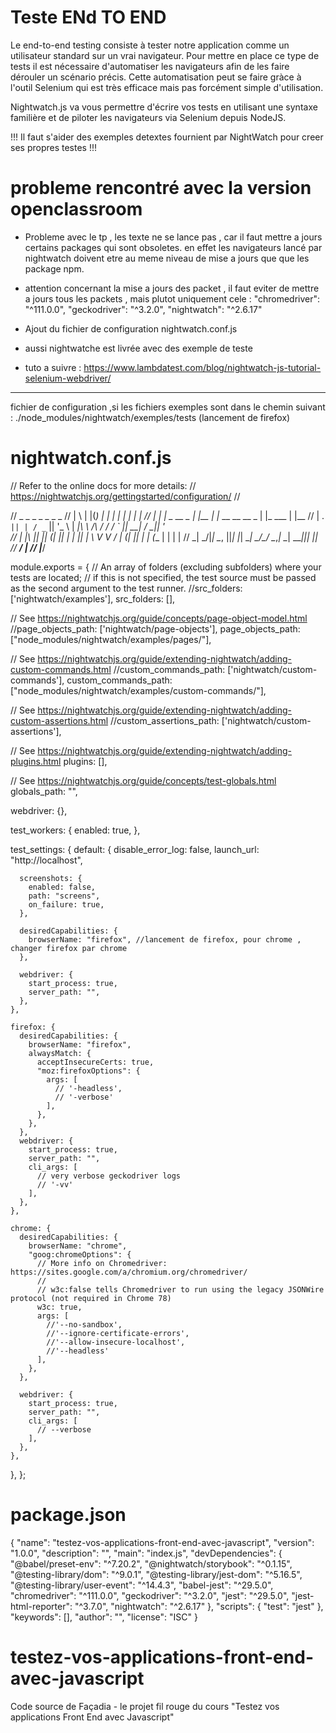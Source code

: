 # Teste ENd TO END

Le end-to-end testing consiste à tester notre application comme un utilisateur standard sur un vrai navigateur. Pour mettre en place ce type de tests il est nécessaire d'automatiser les navigateurs afin de les faire dérouler un scénario précis. Cette automatisation peut se faire gràce à l'outil Selenium qui est très efficace mais pas forcément simple d'utilisation.

Nightwatch.js va vous permettre d'écrire vos tests en utilisant une syntaxe familière et de piloter les navigateurs via Selenium depuis NodeJS.

!!! Il faut s'aider des exemples detextes fournient par NightWatch pour creer ses propres testes !!!

# probleme rencontré avec la version openclassroom

- Probleme avec le tp , les texte ne se lance pas , car il faut mettre a jours certains packages qui sont obsoletes. en effet les navigateurs lancé par nightwatch doivent etre au meme niveau de mise a jours que que les package npm.
- attention concernant la mise a jours des packet , il faut eviter de mettre a jours tous les packets , mais plutot uniquement cele :
    "chromedriver": "^111.0.0",
    "geckodriver": "^3.2.0",
    "nightwatch": "^2.6.17"
- Ajout du fichier de configuration nightwatch.conf.js
- aussi nightwatche est livrée avec des exemple de teste

- tuto a suivre : https://www.lambdatest.com/blog/nightwatch-js-tutorial-selenium-webdriver/

--------------------------------------

fichier de configuration ,si les fichiers exemples sont dans le chemin suivant : ./node_modules/nightwatch/exemples/tests
(lancement de firefox)

#  nightwatch.conf.js

// Refer to the online docs for more details:
// https://nightwatchjs.org/gettingstarted/configuration/
//

//  _   _  _         _      _                     _          _
// | \ | |(_)       | |    | |                   | |        | |
// |  \| | _   __ _ | |__  | |_ __      __  __ _ | |_   ___ | |__
// | . ` || | / _` || '_ \ | __|\ \ /\ / / / _` || __| / __|| '_ \
// | |\  || || (_| || | | || |_  \ V  V / | (_| || |_ | (__ | | | |
// \_| \_/|_| \__, ||_| |_| \__|  \_/\_/   \__,_| \__| \___||_| |_|
//             __/ |
//            |___/

module.exports = {
  // An array of folders (excluding subfolders) where your tests are located;
  // if this is not specified, the test source must be passed as the second argument to the test runner.
  //src_folders: ['nightwatch/examples'],
  src_folders: [],

  // See https://nightwatchjs.org/guide/concepts/page-object-model.html
  //page_objects_path: ['nightwatch/page-objects'],
  page_objects_path: ["node_modules/nightwatch/examples/pages/"],

  // See https://nightwatchjs.org/guide/extending-nightwatch/adding-custom-commands.html
  //custom_commands_path: ['nightwatch/custom-commands'],
  custom_commands_path: ["node_modules/nightwatch/examples/custom-commands/"],

  // See https://nightwatchjs.org/guide/extending-nightwatch/adding-custom-assertions.html
  //custom_assertions_path: ['nightwatch/custom-assertions'],

  // See https://nightwatchjs.org/guide/extending-nightwatch/adding-plugins.html
  plugins: [],

  // See https://nightwatchjs.org/guide/concepts/test-globals.html
  globals_path: "",

  webdriver: {},

  test_workers: {
    enabled: true,
  },

  test_settings: {
    default: {
      disable_error_log: false,
      launch_url: "http://localhost",

      screenshots: {
        enabled: false,
        path: "screens",
        on_failure: true,
      },

      desiredCapabilities: {
        browserName: "firefox", //lancement de firefox, pour chrome , changer firefox par chrome
      },

      webdriver: {
        start_process: true,
        server_path: "",
      },
    },

    firefox: {
      desiredCapabilities: {
        browserName: "firefox",
        alwaysMatch: {
          acceptInsecureCerts: true,
          "moz:firefoxOptions": {
            args: [
              // '-headless',
              // '-verbose'
            ],
          },
        },
      },
      webdriver: {
        start_process: true,
        server_path: "",
        cli_args: [
          // very verbose geckodriver logs
          // '-vv'
        ],
      },
    },

    chrome: {
      desiredCapabilities: {
        browserName: "chrome",
        "goog:chromeOptions": {
          // More info on Chromedriver: https://sites.google.com/a/chromium.org/chromedriver/
          //
          // w3c:false tells Chromedriver to run using the legacy JSONWire protocol (not required in Chrome 78)
          w3c: true,
          args: [
            //'--no-sandbox',
            //'--ignore-certificate-errors',
            //'--allow-insecure-localhost',
            //'--headless'
          ],
        },
      },

      webdriver: {
        start_process: true,
        server_path: "",
        cli_args: [
          // --verbose
        ],
      },
    },
  },
};

# package.json

{
  "name": "testez-vos-applications-front-end-avec-javascript",
  "version": "1.0.0",
  "description": "",
  "main": "index.js",
  "devDependencies": {
    "@babel/preset-env": "^7.20.2",
    "@nightwatch/storybook": "^0.1.15",
    "@testing-library/dom": "^9.0.1",
    "@testing-library/jest-dom": "^5.16.5",
    "@testing-library/user-event": "^14.4.3",
    "babel-jest": "^29.5.0",
    "chromedriver": "^111.0.0",
    "geckodriver": "^3.2.0",
    "jest": "^29.5.0",
    "jest-html-reporter": "^3.7.0",
    "nightwatch": "^2.6.17"
  },
  "scripts": {
    "test": "jest"
  },
  "keywords": [],
  "author": "",
  "license": "ISC"
}



# testez-vos-applications-front-end-avec-javascript
Code source de Façadia - le projet fil rouge du cours "Testez vos applications Front End avec Javascript" 
